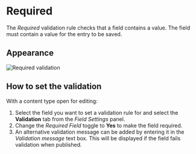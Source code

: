 # Required
The *Required* validation rule checks that a field contains a value. The field must contain a value for the entry to be saved.

## Appearance
![Required validation](/images/validation-required.png)

## How to set the validation
With a content type open for editing:

1. Select the field you want to set a validation rule for and select the **Validation** tab from the *Field Settings* panel.
2. Change the *Required Field* toggle to **Yes** to make the field required.
3. An alternative validation message can be added by entering it in the *Validation message* text box. This will be displayed if the field fails validation when published.
